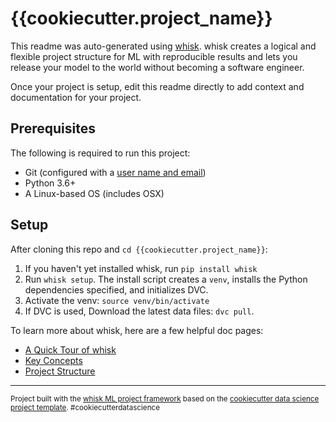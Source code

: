 # {{cookiecutter.project_name}}

This readme was auto-generated using [whisk](https://github.com/whisk-ml/whisk). whisk creates a logical and flexible project structure for ML with reproducible results and lets you release your model to the world without becoming a software engineer.

Once your project is setup, edit this readme directly to add context and documentation for your project.

## Prerequisites

The following is required to run this project:

* Git (configured with a [user name and email](https://git-scm.com/book/en/v2/Getting-Started-First-Time-Git-Setup))
* Python 3.6+
* A Linux-based OS (includes OSX)

## Setup

After cloning this repo and `cd {{cookiecutter.project_name}}`:

1. If you haven't yet installed whisk, run `pip install whisk`
2. Run `whisk setup`. The install script creates a `venv`, installs the Python dependencies specified, and initializes DVC.
3. Activate the venv: `source venv/bin/activate`
4. If DVC is used, Download the latest data files: `dvc pull`.

To learn more about whisk, here are a few helpful doc pages:
* [A Quick Tour of whisk](https://whisk.readthedocs.io/en/latest/tour_of_whisk.html)
* [Key Concepts](https://whisk.readthedocs.io/en/latest/key_concepts.html)
* [Project Structure](https://whisk.readthedocs.io/en/latest/project_structure.html)

--------

<p><small>Project built with the <a target="_blank" href="https://github.com/whisk-ml/whisk">whisk ML project framework</a> based on the <a target="_blank" href="https://drivendata.github.io/cookiecutter-data-science/">cookiecutter data science project template</a>. #cookiecutterdatascience</small></p>
